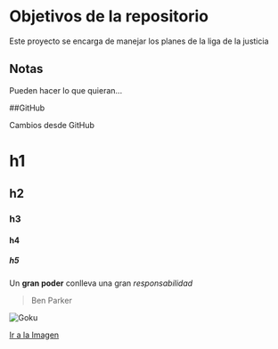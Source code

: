 # Objetivos de la repositorio

Este proyecto se encarga de manejar los planes de la liga de la justicia


## Notas
Pueden hacer lo que quieran...

##GitHub

Cambios desde GitHub


# h1
## h2
### h3
#### h4
##### h5

Un **gran poder** conlleva una gran *responsabilidad*

>Ben Parker



![Goku](https://www.cinemascomics.com/wp-content/uploads/2019/11/actor-goku-dragon-ball-disney.jpg)

[Ir a la Imagen](https://www.cinemascomics.com/wp-content/uploads/2019/11/actor-goku-dragon-ball-disney.jpg)
